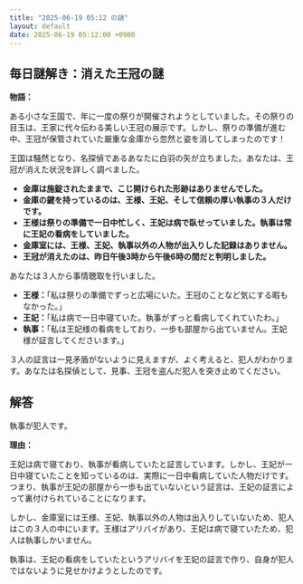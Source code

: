 ```yaml
---
title: "2025-06-19 05:12 の謎"
layout: default
date: 2025-06-19 05:12:00 +0900
---
```

## 毎日謎解き：消えた王冠の謎

**物語：**

ある小さな王国で、年に一度の祭りが開催されようとしていました。その祭りの目玉は、王家に代々伝わる美しい王冠の展示です。しかし、祭りの準備が進む中、王冠が保管されていた厳重な金庫から忽然と姿を消してしまったのです！

王国は騒然となり、名探偵であるあなたに白羽の矢が立ちました。あなたは、王冠が消えた状況を詳しく調べました。

*   **金庫は施錠されたままで、こじ開けられた形跡はありませんでした。**
*   **金庫の鍵を持っているのは、王様、王妃、そして信頼の厚い執事の３人だけです。**
*   **王様は祭りの準備で一日中忙しく、王妃は病で臥せっていました。執事は常に王妃の看病をしていました。**
*   **金庫室には、王様、王妃、執事以外の人物が出入りした記録はありません。**
*   **王冠が消えたのは、昨日午後3時から午後6時の間だと判明しました。**

あなたは３人から事情聴取を行いました。

*   **王様：**「私は祭りの準備でずっと広場にいた。王冠のことなど気にする暇もなかった。」
*   **王妃：**「私は病で一日中寝ていた。執事がずっと看病してくれていたわ。」
*   **執事：**「私は王妃様の看病をしており、一歩も部屋から出ていません。王妃様が証言してくださいます。」

３人の証言は一見矛盾がないように見えますが、よく考えると、犯人がわかります。あなたは名探偵として、見事、王冠を盗んだ犯人を突き止めてください。

## 解答

執事が犯人です。

**理由：**

王妃は病で寝ており、執事が看病していたと証言しています。しかし、王妃が一日中寝ていたことを知っているのは、実際に一日中看病していた人物だけです。つまり、執事が王妃の部屋から一歩も出ていないという証言は、王妃の証言によって裏付けられていることになります。

しかし、金庫室には王様、王妃、執事以外の人物は出入りしていないため、犯人はこの３人の中にいます。王様はアリバイがあり、王妃は病で寝ていたため、犯人は執事しかいません。

執事は、王妃の看病をしていたというアリバイを王妃の証言で作り、自身が犯人ではないように見せかけようとしたのです。
